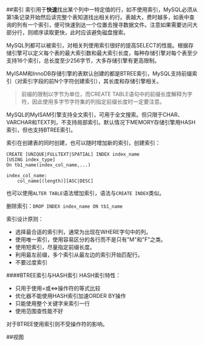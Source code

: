 ##索引
索引用于**快速**找出某个列中一特定值的行，如不使用索引，MySQL必须从第1条记录开始然后读完整个表知道找出相关的行。表越大，费时越多，如表中查询的列有一个索引，便可快速到达一个位置去搜寻数据文件。注意如果需要访问大部分行，则顺序读取更快，此时应该避免磁盘搜索。

MySQL列都可以被索引，对相关列使用索引很好的提高SELECT的性能。根据存储引擎可以定义每个表的最大索引数和最大索引长度，每种存储引擎对每个表至少支持16个索引，总长度至少256字节，大多存储引擎有更高限制。

MyISAM和InnoDB存储引擎的表默认创建的都是BTREE索引，MySQL支持前缀索引（对索引字段的前N个字符创建索引），其长度和存储引擎相关。
>前缀的限制以字节为单位，而CREATE TABLE语句中的前缀长度解释为字符，因此使用多字节字符集的列指定前缀长度时一定要注意。

MySQL的MyISAM引擎支持全文索引，可用于全文搜索。但只限于CHAR、VARCHAR和TEXT列，不支持局部索引。默认情况下MEMORY存储引擎用HASH索引，但也支持BTREE索引。

索引在创建表的同时创建，也可以随时增加新的索引，创建索引：

```
CREATE [UNIQUE|FULLTEXT|SPATIAL] INDEX index_name
[USING index_type]
On tb1_name(index_col_name,...)

index_col_name:
	col_name[(length)][ASC|DESC]
```

也可以使用`ALTER TABLE`语法增加索引，语法与`CREATE INDEX`类似。

删除索引：`DROP INDEX index_name ON tb1_name`

索引设计原则：
- 选择最合适的索引列，通常为出现在WHERE字句中的列。
- 使用唯一索引，使用容易区分的各行而不是只有"M"和"F"之类。
- 使用短索引，尽量指定前缀长度。
- 利用最左前缀，多个索引从最左边的索引开始匹配行。
- 不要过度索引

####BTREE索引与HASH索引
HASH索引特性：
- 只用于使用=或<=>操作符的等式比较
- 优化器不能使用HASH索引加速ORDER BY操作
- 只能使用整个关键字来索引一行
- 使用范围查性能不好

对于BTREE使用索引则不受操作符的影响。

##视图


